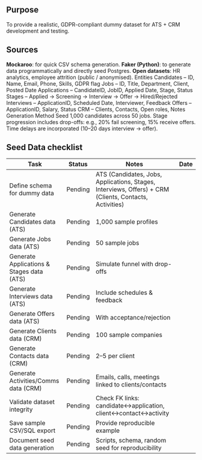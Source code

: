 ## Purpose
To provide a realistic, GDPR-compliant dummy dataset for ATS + CRM development and testing.

## Sources
**Mockaroo**: for quick CSV schema generation.
**Faker (Python)**: to generate data programmatically and directly seed Postgres.
**Open datasets**: HR analytics, employee attrition (public / anonymised).
Entities
Candidates – ID, Name, Email, Phone, Skills, GDPR flag
Jobs – ID, Title, Department, Client, Posted Date
Applications – CandidateID, JobID, Applied Date, Stage, Status
Stages – Applied → Screening → Interview → Offer → Hired/Rejected
Interviews – ApplicationID, Scheduled Date, Interviewer, Feedback
Offers – ApplicationID, Salary, Status
CRM – Clients, Contacts, Open roles, Notes
Generation Method
Seed 1,000 candidates across 50 jobs.
Stage progression includes drop-offs: e.g., 20% fail screening, 15% receive offers.
Time delays are incorporated (10–20 days interview → offer).

## Seed Data checklist

| Task                                      | Status  | Notes                                                                                                  | Date |
| ----------------------------------------- | ------- | ------------------------------------------------------------------------------------------------------ | ---- |
| Define schema for dummy data              | Pending | ATS (Candidates, Jobs, Applications, Stages, Interviews, Offers) + CRM (Clients, Contacts, Activities) |      |
| Generate Candidates data (ATS)            | Pending | 1,000 sample profiles                                                                                  |      |
| Generate Jobs data (ATS)                  | Pending | 50 sample jobs                                                                                         |      |
| Generate Applications & Stages data (ATS) | Pending | Simulate funnel with drop-offs                                                                         |      |
| Generate Interviews data (ATS)            | Pending | Include schedules & feedback                                                                           |      |
| Generate Offers data (ATS)                | Pending | With acceptance/rejection                                                                              |      |
| Generate Clients data (CRM)               | Pending | 100 sample companies                                                                                   |      |
| Generate Contacts data (CRM)              | Pending | 2–5 per client                                                                                         |      |
| Generate Activities/Comms data (CRM)      | Pending | Emails, calls, meetings linked to clients/contacts                                                     |      |
| Validate dataset integrity                | Pending | Check FK links: candidate↔application, client↔contact↔activity                                         |      |
| Save sample CSV/SQL export                | Pending | Provide reproducible example                                                                           |      |
| Document seed data generation             | Pending | Scripts, schema, random seed for reproducibility                                                       |      |
